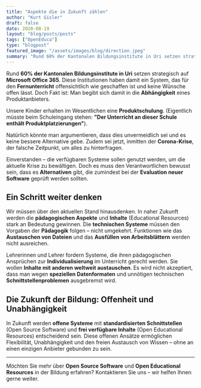 ```yaml
---
title: "Aspekte die in Zukunft zählen"
author: "Kurt Gisler"
draft: false
date: 2020-08-19
layout: "blog/posts/posts"
tags: ["OpenEduca"]
type: "blogpost"
featured_image: "/assets/images/blog/direction.jpeg"
summary: "Rund 60% der Kantonalen Bildungsinstitute in Uri setzen strategisch auf Microsoft Office 365. Diese Institutionen haben damit ein System, das für den Fernunterricht offensichtlich wie geschaffen ist u..."
---
```


Rund **60% der Kantonalen Bildungsinstitute in Uri** setzen strategisch auf **Microsoft Office 365**. Diese Institutionen haben damit ein System, das für den **Fernunterricht** offensichtlich wie geschaffen ist und keine Wünsche offen lässt. Doch Fakt ist: Man begibt sich damit in die **Abhängigkeit** eines Produktanbieters.

Unsere Kinder erhalten im Wesentlichen eine **Produktschulung**. (Eigentlich müsste beim Schuleingang stehen: **"Der Unterricht an dieser Schule enthält Produktplatzierungen"**).

Natürlich könnte man argumentieren, dass dies unvermeidlich sei und es keine bessere Alternative gebe. Zudem sei jetzt, inmitten der **Corona-Krise**, der falsche Zeitpunkt, um alles zu hinterfragen.

Einverstanden – die verfügbaren Systeme sollen genutzt werden, um die aktuelle Krise zu bewältigen. Doch es muss den Verantwortlichen bewusst sein, dass es **Alternativen** gibt, die zumindest bei der **Evaluation neuer Software** geprüft werden sollten.

## Ein Schritt weiter denken

Wir müssen über den aktuellen Stand hinausdenken. In naher Zukunft werden die **pädagogischen Aspekte** und **Inhalte** (Educational Resources) stark an Bedeutung gewinnen. Die **technischen Systeme** müssen den Vorgaben der **Pädagogik** folgen – nicht umgekehrt. Funktionen wie das **Austauschen von Dateien** und das **Ausfüllen von Arbeitsblättern** werden nicht ausreichen.

Lehrerinnen und Lehrer fordern Systeme, die ihren pädagogischen Ansprüchen zur **Individualisierung** im Unterricht gerecht werden. Sie wollen **Inhalte mit anderen weltweit austauschen**. Es wird nicht akzeptiert, dass man wegen **speziellen Datenformaten** und unnötigen technischen **Schnittstellenproblemen** ausgebremst wird.

## Die Zukunft der Bildung: Offenheit und Unabhängigkeit

In Zukunft werden **offene Systeme** mit **standardisierten Schnittstellen** (Open Source Software) und **frei verfügbare Inhalte** (Open Educational Resources) entscheidend sein. Diese offenen Ansätze ermöglichen Flexibilität, Unabhängigkeit und den freien Austausch von Wissen – ohne an einen einzigen Anbieter gebunden zu sein.

---

Möchten Sie mehr über **Open Source Software** und **Open Educational Resources** in der Bildung erfahren? Kontaktieren Sie uns – wir helfen Ihnen gerne weiter.

